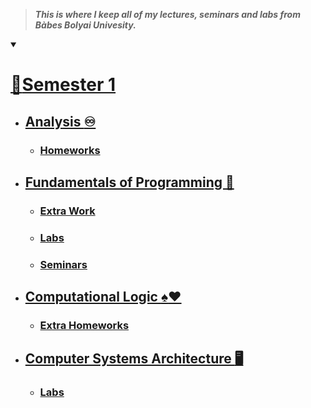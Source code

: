 >***This is where I keep all of my lectures, seminars and labs from Bàbes Bolyai Univesity.***

<details open><summary>

# [:link:Semester 1](https://github.com/alexapvl/Babes-Bolyai-University/tree/master/Semester%201 "Semester 1")
</summary>

<!---
this is a comment
(- ## [Algebra :heavy_plus_sign::heavy_multiplication_x:]())
--->

- ## [Analysis :infinity:](https://github.com/alexapvl/Babes-Bolyai-University/tree/master/Semester%201/Analysis "Analysis")
    - ### [Homeworks](https://github.com/alexapvl/Babes-Bolyai-University/tree/master/Semester%201/Analysis/Homeworks "Homeworks")

- ## [Fundamentals of Programming :snake:](https://github.com/alexapvl/Babes-Bolyai-University/tree/master/Semester%201/Fundamentals%20of%20Programming "Fundamentals of Programming")
    - ### [Extra Work](https://github.com/alexapvl/Babes-Bolyai-University/tree/master/Semester%201/Fundamentals%20of%20Programming/Extra%20Work "Extra Work")
    - ### [Labs](https://github.com/alexapvl/Babes-Bolyai-University/tree/master/Semester%201/Fundamentals%20of%20Programming/Labs "Labs")
    - ### [Seminars](https://github.com/alexapvl/Babes-Bolyai-University/tree/master/Semester%201/Fundamentals%20of%20Programming/Seminars "Seminars")

- ## [Computational Logic :spades::hearts:]()
    - ### [Extra Homeworks]()

- ## [Computer Systems Architecture :desktop_computer:]()
    - ### [Labs]()
</details>